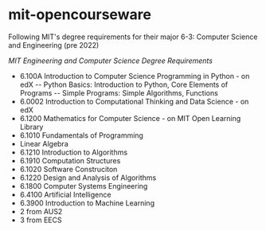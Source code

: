 # mit-opencourseware

Following MIT's degree requirements for their major 6-3: Computer Science and Engineering (pre 2022)

*MIT Engineering and Computer Science Degree Requirements*

 - 6.100A Introduction to Computer Science Programming in Python - on edX
   -- Python Basics: Introduction to Python, Core Elements of Programs
   -- Simple Programs: Simple Algorithms, Functions
 - 6.0002 Introduction to Computational Thinking and Data Science - on edX
 - 6.1200 Mathematics for Computer Science - on MIT Open Learning Library
 - 6.1010 Fundamentals of Programming
 - Linear Algebra
 - 6.1210 Introduction to Algorithms
 - 6.1910 Computation Structures
 - 6.1020 Software Construciton
 - 6.1220 Design and Analysis of Algorithms
 - 6.1800 Computer Systems Engineering
 - 6.4100 Artificial Intelligence
 - 6.3900 Introduction to Machine Learning
 - 2 from AUS2
 - 3 from EECS
